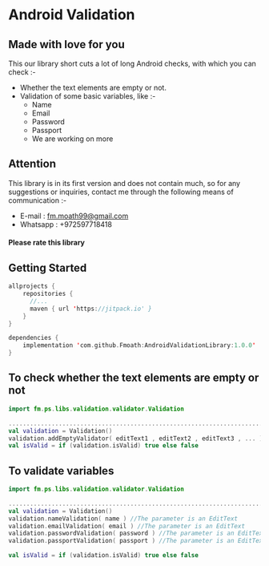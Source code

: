 # Android Validation
## Made with love for you

This our library short cuts a lot of long Android checks,
with which you can check :-

- Whether the text elements are empty or not.
- Validation of some basic variables, like :-
  - Name
  - Email
  - Password
  - Passport
  - We are working on more

## Attention
This library is in its first version and does not contain much, so for any suggestions or inquiries, contact me through the following means of communication :-
- E-mail : fm.moath99@gmail.com
- Whatsapp : +972597718418

#### Please rate this library


## Getting Started
```kotlin
allprojects {
    repositories {
  	  //...
  	  maven { url 'https://jitpack.io' }
    }
}
```
  
```kotlin
dependencies {
    implementation 'com.github.Fmoath:AndroidValidationLibrary:1.0.0'
}
```

## To check whether the text elements are empty or not
```kotlin
import fm.ps.libs.validation.validator.Validation

..............................................................................
val validation = Validation()
validation.addEmptyValidator( editText1 , editText2 , editText3 , ... ) // Parameter is an infinite string of EditText
val isValid = if (validation.isValid) true else false

```

## To validate variables
```kotlin
import fm.ps.libs.validation.validator.Validation

..............................................................................
val validation = Validation()
validation.nameValidation( name ) //The parameter is an EditText
validation.emailValidation( email ) //The parameter is an EditText
validation.passwordValidation( password ) //The parameter is an EditText
validation.passportValidation( passport ) //The parameter is an EditText

val isValid = if (validation.isValid) true else false
```
